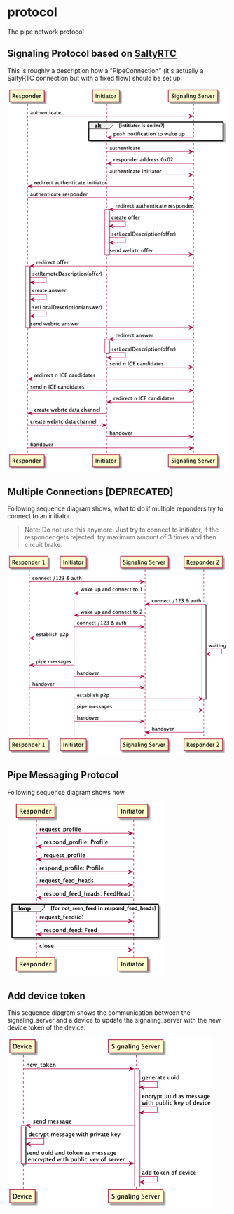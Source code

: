# protocol

The pipe network protocol

## Signaling Protocol based on [SaltyRTC](https://github.com/saltyrtc/saltyrtc-meta)

This is roughly a description how a "PipeConnection" (it's actually a SaltyRTC connection but with a fixed flow) should be set up.

![Signaling Protocol](https://raw.githubusercontent.com/pipe-network/protocol/main/out/signaling_protocol/Signaling%20Protocol.png)

## Multiple Connections [DEPRECATED]

Following sequence diagram shows, what to do if multiple reponders try to connect to an initiator.

> Note: Do not use this anymore. Just try to connect to initiator, if the responder gets rejected, try maximum amount of 3 times and then circuit brake.

![Multiple Connection](https://raw.githubusercontent.com/pipe-network/protocol/main/out/multiple_connections/Multiple%20Connection%20Protocol.png)

## Pipe Messaging Protocol

Following sequence diagram shows how

![Pipe Messaging Protocol](https://raw.githubusercontent.com/pipe-network/protocol/main/out/pipe_messaging/Pipe%20Messaging%20Protocol.png)

## Add device token

This sequence diagram shows the communication between the signaling_server and a device to update the signaling_server with the new device token of the device.

![Add device token](https://raw.githubusercontent.com/pipe-network/protocol/main/out/add_device_token/Add%20device%20token.png)
